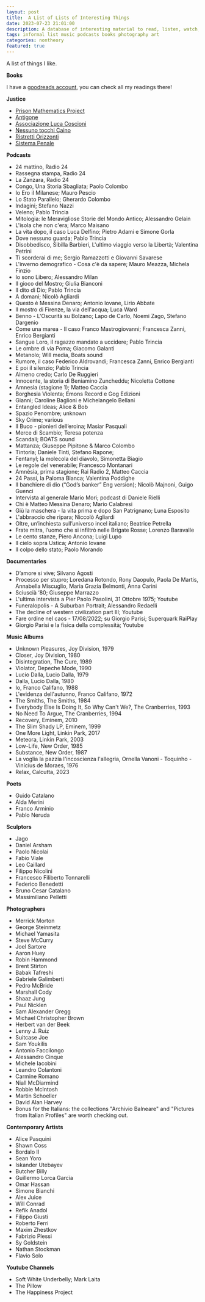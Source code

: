 ```yaml
---
layout: post
title:  A List of Lists of Interesting Things 
date: 2023-07-23 21:01:00
description: A database of interesting material to read, listen, watch, contemplate
tags: informal list music podcasts books photography art
categories: nontheory
featured: true
---
```

A list of things I like. 


**Books**

I have a [goodreads account](https://www.goodreads.com/user/show/180790738-simone-maria), you can check all my readings there!

**Justice**
- [Prison Mathematics Project](https://www.prisonmathproject.org/)
- [Antigone](https://www.antigone.it/)
- [Associazione Luca Coscioni](https://www.associazionelucacoscioni.it)
- [Nessuno tocchi Caino](https://www.nessunotocchicaino.it/)
- [Ristretti Orizzonti](https://ristretti.org/)
- [Sistema Penale](https://www.sistemapenale.it/)



**Podcasts**
- 24 mattino, Radio 24
- Rassegna stampa, Radio 24
- La Zanzara, Radio 24
- Congo, Una Storia Sbagliata; Paolo Colombo
- Io Ero il Milanese; Mauro Pescio
- Lo Stato Parallelo; Gherardo Colombo
- Indagini; Stefano Nazzi
- Veleno; Pablo Trincia 
- Mitologia: le Meravigliose Storie del Mondo Antico; Alessandro Gelain
- L'isola che non c'era; Marco Maisano
- La vita dopo, il caso Luca Delfino; Pietro Adami e Simone Gorla
- Dove nessuno guarda; Pablo Trincia
- Disobbedisco, Sibilla Barbieri, L'ultimo viaggio verso la Libertà; Valentina Petrini
- Ti scorderai di me; Sergio Ramazzotti e Giovanni Savarese
- L'inverno demografico - Cosa c'è da sapere; Mauro Meazza, Michela Finzio
- Io sono Libero; Alessandro Milan
- Il gioco del Mostro; Giulia Bianconi
- Il dito di Dio; Pablo Trincia
- A domani; Nicolò Agliardi
- Questo è Messina Denaro; Antonio Iovane, Lirio Abbate
- Il mostro di Firenze, la via dell'acqua; Luca Ward
- Benno - L'Oscurità su Bolzano; Lapo de Carlo, Noemi Zago, Stefano Dargenio
- Come una marea - Il caso Franco Mastrogiovanni; Francesca Zanni, Enrico Bergianti
- Sangue Loro, il ragazzo mandato a uccidere; Pablo Trincia
- Le ombre di via Poma; Giacomo Galanti
- Metanolo; Will media, Boats sound
- Rumore, il caso Federico Aldrovandi; Francesca Zanni, Enrico Bergianti
- E poi il silenzio; Pablo Trincia
- Almeno credo; Carlo De Ruggieri
- Innocente, la storia di Beniamino Zuncheddu; Nicoletta Cottone
- Amnesia (stagione 1); Matteo Caccia
- Borghesia Violenta;  Emons Record e Gog Edizioni
- Gianni; Caroline Baglioni e Michelangelo Bellani
- Entangled Ideas; Alice & Bob
- Spazio Penombre; unknown
- Sky Crime; various
- Il Buco - pionieri dell’eroina; Masiar Pasquali
- Merce di Scambio; Teresa potenza
- Scandali; BOATS sound
- Mattanza; Giuseppe Pipitone & Marco Colombo
- Tintoria; Daniele Tinti, Stefano Rapone; 
- Fentanyl; la molecola del diavolo, Simonetta Biagio
- Le regole del venerabile; Francesco Montanari
- Amnèsia, prima stagione; Rai Radio 2, Matteo Caccia
- 24 Passi, la Paloma Blanca; Valentina Poddighe
- Il banchiere di dio (“God’s banker” Eng version); Nicolò Majnoni, Guigo Guenci
- Intervista al generale Mario Mori; podcast di Daniele Rielli
- Chi è Matteo Messina Denaro; Mario Calabresi
- Giù la maschera - la vita prima e dopo San Patrignano; Luna Esposito
- L'abbraccio che ripara; Niccolò Agliardi
- Oltre, un’inchiesta sull’universo incel italiano; Beatrice Petrella
- Frate mitra, l’uomo che si infiltrò nelle Brigate Rosse; Lorenzo Baravalle
- Le cento stanze, Piero Ancona; Luigi Lupo
- Il cielo sopra Ustica; Antonio Iovane
- Il colpo dello stato; Paolo Morando




**Documentaries**
- D’amore si vive; Silvano Agosti
- Processo per stupro; Loredana Rotondo, Rony Daopulo, Paola De Martis, Annabella Miscuglio, Maria Grazia Belmonti, Anna Carini 
- Sciuscià ‘80; Giuseppe Marrazzo
- L'ultima intervista a Pier Paolo Pasolini, 31 Ottobre 1975; Youtube
- Funeralopolis - A Suburban Portrait; Alessandro Redaelli
- The decline of western civilization part III; Youtube
- Fare ordine nel caos - 17/08/2022; su Giorgio Parisi; Superquark RaiPlay
- Giorgio Parisi e la fisica della complessità; Youtube


**Music Albums**
- Unknown Pleasures, Joy Division, 1979
- Closer, Joy Division, 1980
- Disintegration, The Cure, 1989
- Violator, Depeche Mode, 1990
- Lucio Dalla, Lucio Dalla, 1979
- Dalla, Lucio Dalla, 1980
- Io, Franco Califano, 1988
- L'evidenza dell'autunno, Franco Califano, 1972
- The Smiths, The Smiths, 1984
- Everybody Else Is Doing It, So Why Can't We?, The Cranberries, 1993
- No Need To Argue, The Cranberries, 1994
- Recovery, Eminem, 2010
- The Slim Shady LP, Eminem, 1999
- One More Light, Linkin Park, 2017
- Meteora, Linkin Park, 2003
- Low-Life, New Order, 1985
- Substance, New Order, 1987
- La voglia la pazzia l'incoscienza l'allegria, Ornella Vanoni - Toquinho - Vinícius de Moraes, 1976
- Relax, Calcutta, 2023




**Poets**
- Guido Catalano
- Alda Merini
- Franco Arminio
- Pablo Neruda


**Sculptors**
- Jago
- Daniel Arsham
- Paolo Nicolai
- Fabio Viale
- Leo Caillard
- Filippo Nicolini
- Francesco Filiberto Tonnarelli
- Federico Benedetti
- Bruno Cesar Catalano
- Massimiliano Pelletti




**Photographers**
- Merrick Morton
- George Steinmetz
- Michael Yamasita
- Steve McCurry
- Joel Sartore
- Aaron Huey
- Robin Hammond
- Brent Stirton
- Babak Tafreshi
- Gabriele Galimberti
- Pedro McBride
- Marshall Cody
- Shaaz Jung
- Paul Nicklen
- Sam Alexander Gregg
- Michael Christopher Brown
- Herbert van der Beek
- Lenny J. Ruiz
- Suitcase Joe
- Sam Youkilis
- Antonio Faccilongo
- Alessandro Cinque
- Michele Iacobini
- Leandro Colantoni
- Carmine Romano
- Niall McDiarmind
- Robbie McIntosh
- Martin Schoeller
- David Alan Harvey
- Bonus for the Italians: the collections "Archivio Balneare" and "Pictures from Italian Profiles" are worth checking out. 




**Contemporary Artists**
- Alice Pasquini
- Shawn Coss
- Bordalo II
- Sean Yoro
- Iskander Utebayev
- Butcher Billy
- Guillermo Lorca Garcìa
- Omar Hassan
- Simone Bianchi
- Alex Juice
- Will Conrad
- Refik Anadol
- Filippo Giusti
- Roberto Ferri
- Maxim Zhestkov
- Fabrizio Plessi
- Sy Goldstein
- Nathan Stockman
- Flavio Solo




**Youtube Channels**
- Soft White Underbelly; Mark Laita
- The Pillow
- The Happiness Project



